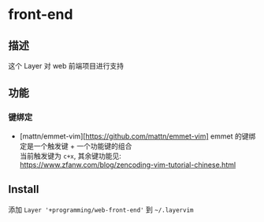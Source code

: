 # front-end

## 描述

这个 Layer 对 web 前端项目进行支持  

## 功能

### 键绑定

* [mattn/emmet-vim][https://github.com/mattn/emmet-vim]
  emmet 的键绑定是一个触发键 + 一个功能键的组合  
	当前触发键为 `c+x`, 其余键功能见: https://www.zfanw.com/blog/zencoding-vim-tutorial-chinese.html  


## Install

添加 `Layer '+programming/web-front-end'` 到 `~/.layervim`
